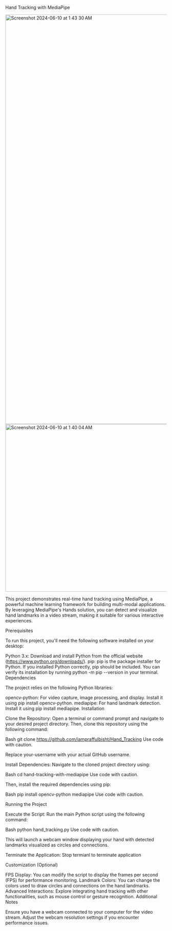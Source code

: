 Hand Tracking with MediaPipe

<img width="1278" alt="Screenshot 2024-06-10 at 1 43 30 AM" src="https://github.com/iampraffulbisht/Hand_Tracking/assets/114369813/8842d11d-51ac-4e2c-a06d-7b05d281992b">

<img width="523" alt="Screenshot 2024-06-10 at 1 40 04 AM" src="https://github.com/iampraffulbisht/Hand_Tracking/assets/114369813/d3180086-d674-47fd-8c9f-966372c8527f">


This project demonstrates real-time hand tracking using MediaPipe, a powerful machine learning framework for building multi-modal applications. By leveraging MediaPipe's Hands solution, you can detect and visualize hand landmarks in a video stream, making it suitable for various interactive experiences.

Prerequisites

To run this project, you'll need the following software installed on your desktop:

Python 3.x: Download and install Python from the official website (https://www.python.org/downloads/).
pip: pip is the package installer for Python. If you installed Python correctly, pip should be included. You can verify its installation by running python -m pip --version in your terminal.
Dependencies

The project relies on the following Python libraries:

opencv-python: For video capture, image processing, and display. Install it using pip install opencv-python.
mediapipe: For hand landmark detection. Install it using pip install mediapipe.
Installation

Clone the Repository:
Open a terminal or command prompt and navigate to your desired project directory. Then, clone this repository using the following command:

Bash
git clone https://github.com/iampraffulbisht/Hand_Tracking
Use code with caution.

Replace your-username with your actual GitHub username.

Install Dependencies:
Navigate to the cloned project directory using:

Bash
cd hand-tracking-with-mediapipe
Use code with caution.

Then, install the required dependencies using pip:

Bash
pip install opencv-python mediapipe
Use code with caution.



Running the Project

Execute the Script:
Run the main Python script using the following command:

Bash
python hand_tracking.py
Use code with caution.

This will launch a webcam window displaying your hand with detected landmarks visualized as circles and connections.

Terminate the Application:
Stop termianl to  terminate application 

Customization (Optional)

FPS Display: You can modify the script to display the frames per second (FPS) for performance monitoring.
Landmark Colors: You can change the colors used to draw circles and connections on the hand landmarks.
Advanced Interactions: Explore integrating hand tracking with other functionalities, such as mouse control or gesture recognition.
Additional Notes

Ensure you have a webcam connected to your computer for the video stream.
Adjust the webcam resolution settings if you encounter performance issues.
